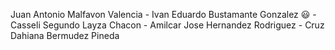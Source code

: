 Juan Antonio Malfavon Valencia - Ivan Eduardo Bustamante Gonzalez &#x1F603; - Casseli Segundo Layza Chacon - Amilcar Jose Hernandez Rodriguez - Cruz Dahiana Bermudez Pineda
